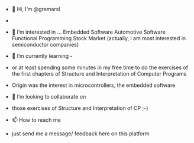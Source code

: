 - 👋 Hi, I’m @gremarsl
- 
- 👀 I’m interested in ...
Embedded Software 
Automotive Software 
Functional Programming 
Stock Market (actually, i am most interested in semiconductor companies)
- 🌱 I’m currently learning - 
- or at least spending some minutes in my free time to do the exercises of the first chapters of Structure and Interpretation of Computer Programs
- Origin was the interest in microcontrollers, the embedded software

- 💞️ I’m looking to collaborate on 
- those exercises of Structure and Interpretation of CP ;-) 
- 📫 How to reach me 
- just send me a message/ feedback here on this platform

<!---
gremarsl/gremarsl is a ✨ special ✨ repository because its `README.md` (this file) appears on your GitHub profile.
You can click the Preview link to take a look at your changes.
---
